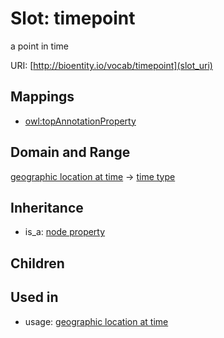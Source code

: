 # Slot: timepoint


a point in time

URI: [http://bioentity.io/vocab/timepoint](slot_uri)
## Mappings

 * [owl:topAnnotationProperty](http://purl.obolibrary.org/obo/owl_topAnnotationProperty)
## Domain and Range

[geographic location at time](GeographicLocationAtTime.md) -> [time type](TimeType.md)
## Inheritance

 *  is_a: [node property](node_property.md)
## Children

## Used in

 *  usage: [geographic location at time](GeographicLocationAtTime.md)
